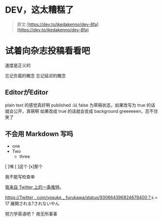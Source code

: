# DEV，这太糟糕了

> 原文:[https://dev.to/ikedakenno/dev-8fa](https://dev.to/ikedakenno/dev-8fa)

# 试着向杂志投稿看看吧

速度是正义的

忘记负载的概念
忘记延迟的概念

## EditorがEditor

plain text 的感觉真好啊
published :以 false 为草稿状态，如果改写为 true 的话就会公开，真萌啊
如果改成 true 的话就会变成 background greeeeeen，忍不住笑了

## 不会用 Markdown 写吗

*   one
*   Two
    *   three

[ ]咦
[ ]这个
[x]那个

我不能写检查单

[我来自 Twitter 上的一条推特](https://twitter.com/yosuke_furukawa/status/930664396824678400?s=17)。

[https://Twitter . com/yosuke _ furukawa/status/930664396824678400？](https://twitter.com/yosuke_furukawa/status/930664396824678400?s=17)s = 17
展開される?されないやん

努力学英语吧？ 南无所事事